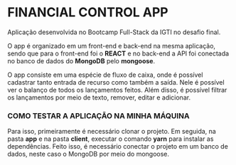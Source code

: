<h1>FINANCIAL CONTROL APP</h1>

Aplicação desenvolvida no Bootcamp Full-Stack da IGTI no desafio final.

O app é organizado em um front-end e back-end na mesma aplicação, sendo que para o front-end foi o <strong>REACT</strong> e no back-end a API foi conectada 
no banco de dados do <strong>MongoDB</strong> pelo <strong>mongoose</strong>.

O app consiste em uma espécie de fluxo de caixa, onde é possível cadastrar tanto entrada de recurso como também a saída. Nele é possível ver o balanço de todos
os lançamentos feitos. Além disso, é possível filtrar os lançamentos por meio de texto, remover, editar e adicionar.

<h3>COMO TESTAR A APLICAÇÃO NA MINHA MÁQUINA</h3>

Para isso, primeiramente é necessário clonar o projeto. Em seguida, na pasta <strong>app</strong> e na pasta <strong>client</strong>, executar o comando <strong>yarn</strong>
para instalar as dependências. Feito isso, é necessário conectar o projeto em um banco de dados, neste caso o MongoDB por meio do mongoose.
